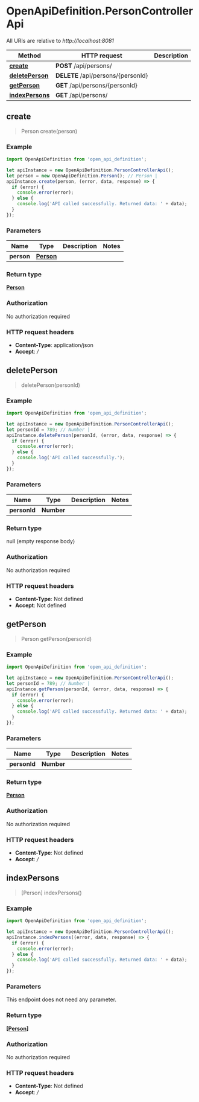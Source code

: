 # OpenApiDefinition.PersonControllerApi

All URIs are relative to *http://localhost:8081*

Method | HTTP request | Description
------------- | ------------- | -------------
[**create**](PersonControllerApi.md#create) | **POST** /api/persons/ | 
[**deletePerson**](PersonControllerApi.md#deletePerson) | **DELETE** /api/persons/{personId} | 
[**getPerson**](PersonControllerApi.md#getPerson) | **GET** /api/persons/{personId} | 
[**indexPersons**](PersonControllerApi.md#indexPersons) | **GET** /api/persons/ | 



## create

> Person create(person)



### Example

```javascript
import OpenApiDefinition from 'open_api_definition';

let apiInstance = new OpenApiDefinition.PersonControllerApi();
let person = new OpenApiDefinition.Person(); // Person | 
apiInstance.create(person, (error, data, response) => {
  if (error) {
    console.error(error);
  } else {
    console.log('API called successfully. Returned data: ' + data);
  }
});
```

### Parameters


Name | Type | Description  | Notes
------------- | ------------- | ------------- | -------------
 **person** | [**Person**](Person.md)|  | 

### Return type

[**Person**](Person.md)

### Authorization

No authorization required

### HTTP request headers

- **Content-Type**: application/json
- **Accept**: */*


## deletePerson

> deletePerson(personId)



### Example

```javascript
import OpenApiDefinition from 'open_api_definition';

let apiInstance = new OpenApiDefinition.PersonControllerApi();
let personId = 789; // Number | 
apiInstance.deletePerson(personId, (error, data, response) => {
  if (error) {
    console.error(error);
  } else {
    console.log('API called successfully.');
  }
});
```

### Parameters


Name | Type | Description  | Notes
------------- | ------------- | ------------- | -------------
 **personId** | **Number**|  | 

### Return type

null (empty response body)

### Authorization

No authorization required

### HTTP request headers

- **Content-Type**: Not defined
- **Accept**: Not defined


## getPerson

> Person getPerson(personId)



### Example

```javascript
import OpenApiDefinition from 'open_api_definition';

let apiInstance = new OpenApiDefinition.PersonControllerApi();
let personId = 789; // Number | 
apiInstance.getPerson(personId, (error, data, response) => {
  if (error) {
    console.error(error);
  } else {
    console.log('API called successfully. Returned data: ' + data);
  }
});
```

### Parameters


Name | Type | Description  | Notes
------------- | ------------- | ------------- | -------------
 **personId** | **Number**|  | 

### Return type

[**Person**](Person.md)

### Authorization

No authorization required

### HTTP request headers

- **Content-Type**: Not defined
- **Accept**: */*


## indexPersons

> [Person] indexPersons()



### Example

```javascript
import OpenApiDefinition from 'open_api_definition';

let apiInstance = new OpenApiDefinition.PersonControllerApi();
apiInstance.indexPersons((error, data, response) => {
  if (error) {
    console.error(error);
  } else {
    console.log('API called successfully. Returned data: ' + data);
  }
});
```

### Parameters

This endpoint does not need any parameter.

### Return type

[**[Person]**](Person.md)

### Authorization

No authorization required

### HTTP request headers

- **Content-Type**: Not defined
- **Accept**: */*

